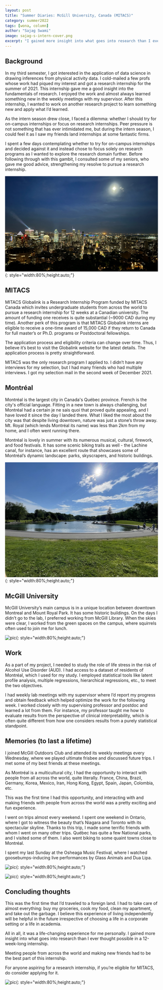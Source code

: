 ```yaml
---
layout: post
title: "Summer Diaries: McGill University, Canada (MITACS)"
category: summer2022
tags: [wona, column]
author: "Sajag Swami"
image: sajag-s-intern-cover.png
excerpt: "I gained more insight into what goes into research than I ever thought possible in a 12-week-long internship."
---
```


## Background

In my third semester, I got interested in the application of data science in drawing inferences from physical activity data. I cold-mailed a few profs whose work had piqued my interest and got a research internship for the summer of 2021. This internship gave me a good insight into the fundamentals of research. I enjoyed the work and almost always learned something new in the weekly meetings with my supervisor. After this internship, I wanted to work on another research project to learn something new and apply what I’d learned.

As the intern season drew close, I faced a dilemma: whether I should try for on-campus internships or focus on research internships. Peer pressure is not something that has ever intimidated me, but during the intern season, I could feel it as I saw my friends land internships at some fantastic firms.

I spent a few days contemplating whether to try for on-campus internships and decided against it and instead chose to focus solely on research programs as I wanted to explore the research domain further. Before following through with this gambit, I consulted some of my seniors, who gave me good advice, strengthening my resolve to pursue a research internship.

![pic](/images/posts/sajag-s-intern-01.png){: style="width:80%;height:auto;"}

## MITACS

MITACS Globalink is a Research Internship Program funded by MITACS Canada which invites undergraduate students from across the world to pursue a research internship for 12 weeks at a Canadian university. The amount of funding one receives is quite substantial (~9000 CAD during my time). Another perk of this program is that MITACS Globalink interns are eligible to receive a one-time award of 15,000 CAD if they return to Canada for full master’s or Ph.D. programs or Postdoctoral fellowships.

The application process and eligibility criteria can change over time. Thus, I believe it’s best to visit the Globalink website for the latest details. The application process is pretty straightforward.

MITACS was the only research program I applied to. I didn’t have any interviews for my selection, but I had many friends who had multiple interviews. I got my selection mail in the second week of December 2021.

## Montréal

Montréal is the largest city in Canada's Québec province. French is the city's official language. Fitting in a new town is always challenging, but Montréal had a certain ​​je ne sais quoi that proved quite appealing, and I have loved it since the day I landed there. What I liked the most about the city was that despite living downtown, nature was just a stone’s throw away. Mt. Royal (which lends Montréal its name) was less than 2km from my home, and I often went running there.

Montréal is lovely in summer with its numerous musical, cultural, firework, and food festivals. It has some scenic biking trails as well - the Lachine canal, for instance, has an excellent route that showcases some of Montréal’s dynamic landscape: parks, skyscrapers, and historic buildings.

![pic](/images/posts/sajag-s-intern-02.jpg){: style="width:80%;height:auto;"}

## McGill University

McGill University’s main campus is in a unique location between downtown Montreal and Mount Royal Park. It has some historic buildings. On the days I didn’t go to the lab, I preferred working from McGill Library. When the skies were clear, I worked from the green spaces on the campus, where squirrels often used to join me for lunch.

![pic](/images/posts/sajag-s-intern-03.png){: style="width:80%;height:auto;"}

## Work

As a part of my project, I needed to study the role of life stress in the risk of Alcohol Use Disorder (AUD). I had access to a dataset of residents of Montréal, which I used for my study. I employed statistical tools like latent profile analysis, multiple regressions, hierarchical regressions, etc., to meet the two objectives.

I had weekly lab meetings with my supervisor where I’d report my progress and obtain feedback which helped optimize the work for the following week. I worked closely with my supervising professor and postdoc and learned a lot from them. For instance, my professor taught me how to evaluate results from the perspective of clinical interpretability, which is often quite different from how one considers results from a purely statistical standpoint.

## Memories (to last a lifetime)

I joined McGill Outdoors Club and attended its weekly meetings every Wednesday, where we played ultimate frisbee and discussed future trips. I met some of my best friends at these meetings.

As Montréal is a multicultural city, I had the opportunity to interact with people from all across the world, quite literally. France, China, Brazil, Germany, Korea, Mexico, Iran, Hong Kong, Egypt, Spain, Japan, Colombia, etc.

This was the first time I had this opportunity, and interacting with and making friends with people from across the world was a pretty exciting and fun experience.

I went on trips almost every weekend. I spent one weekend in Ontario, where I got to witness the beauty that’s Niagara and Toronto with its spectacular skyline. Thanks to this trip, I made some terrific friends with whom I went on many other trips. Québec has quite a few National parks, and I visited some of them. I also went biking to some quaint towns close to Montréal.

I spent my last Sunday at the Osheaga Music Festival, where I watched goosebumps-inducing live performances by Glass Animals and Dua Lipa.

![pic](/images/posts/sajag-s-intern-04.png){: style="width:80%;height:auto;"}

![pic](/images/posts/sajag-s-intern-05.png){: style="width:80%;height:auto;"}

## Concluding thoughts

This was the first time that I’d traveled to a foreign land. I had to take care of almost everything: buy my groceries, cook my food, clean my apartment, and take out the garbage. I believe this experience of living independently will be helpful in the future irrespective of choosing a life in a corporate setting or a life in academia.

All in all, it was a life-changing experience for me personally. I gained more insight into what goes into research than I ever thought possible in a 12-week-long internship.

Meeting people from across the world and making new friends had to be the best part of this internship.

For anyone aspiring for a research internship, if you’re eligible for MITACS, do consider applying for it.

![pic](/images/posts/sajag-s-intern-06.png){: style="width:80%;height:auto;"}

